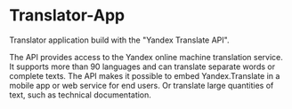 # Translator-App
Translator application build with the "Yandex Translate API".

The API provides access to the Yandex online machine translation service. It supports more than 90 languages and can translate separate words or complete texts. The API makes it possible to embed Yandex.Translate in a mobile app or web service for end users. Or translate large quantities of text, such as technical documentation.
